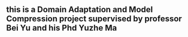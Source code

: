 ## this is a Domain Adaptation and Model Compression project supervised by professor Bei Yu and his Phd Yuzhe Ma
